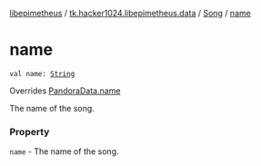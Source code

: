 [libepimetheus](../../index.md) / [tk.hacker1024.libepimetheus.data](../index.md) / [Song](index.md) / [name](./name.md)

# name

`val name: `[`String`](https://kotlinlang.org/api/latest/jvm/stdlib/kotlin/-string/index.html)

Overrides [PandoraData.name](../-pandora-data/name.md)

The name of the song.

### Property

`name` - The name of the song.